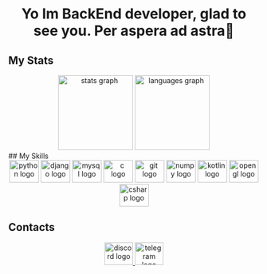 <h1 align="center">Yo Im BackEnd developer, glad to see you. Per aspera ad astra🌠</h1>

## My Stats

<div align="center">
  <img src="https://github-readme-stats.vercel.app/api?hide_title=false&hide_rank=false&show_icons=true&include_all_commits=true&count_private=true&disable_animations=false&theme=shades-of-purple&locale=en&hide_border=false&username=NBernkastel" height="150" alt="stats graph"  />
  <img src="https://github-readme-stats.vercel.app/api/top-langs?locale=en&hide_title=false&layout=compact&card_width=320&langs_count=5&theme=shades-of-purple&hide_border=false&username=NBernkastel" height="150" alt="languages graph"  />
</div>
## My Skills
<div align="center">
  <img src="https://cdn.jsdelivr.net/gh/devicons/devicon/icons/python/python-original.svg" height="45" width="59" alt="python logo"  />
  <img src="https://cdn.jsdelivr.net/gh/devicons/devicon/icons/django/django-plain.svg" height="45" width="59" alt="django logo"  />
  <img src="https://cdn.jsdelivr.net/gh/devicons/devicon/icons/mysql/mysql-original.svg" height="45" width="59" alt="mysql logo"  />
  <img src="https://cdn.jsdelivr.net/gh/devicons/devicon/icons/c/c-original.svg" height="45" width="59" alt="c logo"  />
  <img src="https://cdn.jsdelivr.net/gh/devicons/devicon/icons/git/git-original.svg" height="45" width="59" alt="git logo"  />
  <img src="https://cdn.jsdelivr.net/gh/devicons/devicon/icons/numpy/numpy-original.svg" height="45" width="59" alt="numpy logo"  />
  <img src="https://cdn.jsdelivr.net/gh/devicons/devicon/icons/kotlin/kotlin-original.svg" height="45" width="59" alt="kotlin logo"  />
  <img src="https://cdn.jsdelivr.net/gh/devicons/devicon/icons/opengl/opengl-original.svg" height="45" width="59" alt="opengl logo"  />
  <img src="https://cdn.jsdelivr.net/gh/devicons/devicon/icons/csharp/csharp-original.svg" height="45" width="59" alt="csharp logo"  />
</div>

## Contacts

<div align="center">
  <a href="https://discord.com/users/328472947624771587" target="_blank">
    <img src="https://raw.githubusercontent.com/maurodesouza/profile-readme-generator/master/src/assets/icons/social/discord/default.svg" width="57" height="45" alt="discord logo"  />
  </a>
  <a href="https://t.me/Nexeland" target="_blank">
    <img src="https://raw.githubusercontent.com/maurodesouza/profile-readme-generator/master/src/assets/icons/social/telegram/default.svg" width="57" height="45" alt="telegram logo"  />
  </a>
</div>
